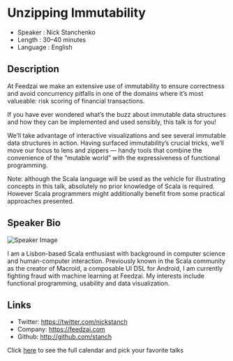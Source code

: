 Unzipping Immutability
========================

* Speaker   : Nick Stanchenko
* Length    : 30–40 minutes
* Language  : English

Description
-----------

At Feedzai we make an extensive use of immutability to ensure correctness and avoid concurrency pitfalls
in one of the domains where it’s most valueable: risk scoring of financial transactions.

If you have ever wondered what’s the buzz about immutable data structures and how they can be implemented and used sensibly,
this talk is for you!

We’ll take advantage of interactive visualizations and see several immutable data structures in action.
Having surfaced immutability’s crucial tricks, we’ll move our focus to lens and zippers —
handy tools that combine the convenience of the “mutable world” with the expressiveness of functional programming.

Note: although the Scala language will be used as the vehicle for illustrating concepts in this talk,
absolutely no prior knowledge of Scala is required.
However Scala programmers might additionally benefit from some practical approaches presented.

Speaker Bio
-----------

![Speaker Image](https://avatars2.githubusercontent.com/u/2670454?v=3&s=400)

I am a Lisbon-based Scala enthusiast with background in computer science and human-computer interaction.
Previously known in the Scala community as the creator of Macroid, a composable UI DSL for Android,
I am currently fighting fraud with machine learning at Feedzai.
My interests include functional programming, usability and data visualization.

Links
-----

* Twitter: https://twitter.com/nickstanch
* Company: https://feedzai.com
* Github: http://github.com/stanch

Click [here][1] to see the full calendar and pick your favorite talks

[1]: https://pixels.camp/schedule/
